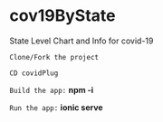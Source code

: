 # cov19ByState
State Level Chart and Info for covid-19

`Clone/Fork the project`

`CD covidPlug`

`Build the app:` **npm -i**


`Run the app:` **ionic serve**
